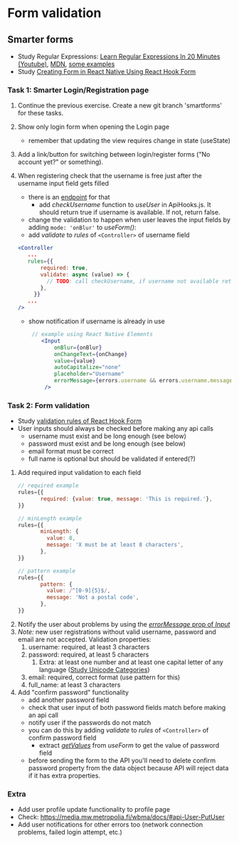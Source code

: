 # Form validation

## Smarter forms
* Study Regular Expressions: [Learn Regular Expressions In 20 Minutes (Youtube)](https://www.youtube.com/watch?v=rhzKDrUiJVk&t=588s), [MDN](https://developer.mozilla.org/en-US/docs/Web/JavaScript/Guide/Regular_Expressions), [some examples](https://devinduct.com/cheatsheet/10/regex)
* Study [Creating Form in React Native Using React Hook Form](https://medium.com/skyshidigital/creating-form-in-react-native-using-react-hook-form-a81a99e45605)


### Task 1: Smarter Login/Registration page

1. Continue the previous exercise. Create a new git branch 'smartforms' for these tasks.
1. Show only login form when opening the Login page
   * remember that updating the view requires change in state (useState)
1. Add a link/button for switching between login/register forms ("No account yet?" or something).
1. When registering check that the username is free just after the username input field gets filled
   * there is an [endpoint](http://media.mw.metropolia.fi/wbma/docs/#api-User-CheckUserName) for that
     * add _checkUsername_ function to _useUser_ in ApiHooks.js. It should return true if username is available. If not, return false.
   * change the validation to happen when user leaves the input fields by adding `mode: 'onBlur'` to _useForm()_:
   * add _validate_ to _rules_ of `<Controller>` of username field
   ```jsx harmony
   <Controller
      ...
      rules={{
          required: true,
          validate: async (value) => {
            // TODO: call checkUsername, if username not available return 'Username is already taken' else return true 
          },
        }}
      ...
   />
   ```

   * show notification if username is already in use
      ```jsx
       // example using React Native Elements
          <Input
              onBlur={onBlur}
              onChangeText={onChange}
              value={value}
              autoCapitalize="none"
              placeholder="Username"
              errorMessage={errors.username && errors.username.message}
           />
      ```

### Task 2: Form validation

* Study [validation rules of React Hook Form](https://react-hook-form.com/api/useform/register)
* User inputs should always be checked before making any api calls
  * username must exist and be long enough (see below)
  * password must exist and be long enough (see below)
  * email format must be correct
  * full name is optional but should be validated if entered(?)

1. Add required input validation to each field
   ```jsx
   // required example
   rules={{
          required: {value: true, message: 'This is required.'},
   }}
   
   // minLength example
   rules={{
          minLength: {
            value: 8,
            message: 'X must be at least 8 characters',
          },
   }}
   
   // pattern example
   rules={{
          pattern: {
            value: /^[0-9]{5}$/,
            message: 'Not a postal code',
          },
   }}
   ``` 
2. Notify the user about problems by using the [_errorMessage_ prop of _Input_](https://reactnativeelements.com/docs/components/input#props)
3. _Note:_ new user registrations without valid username, password and email are not accepted. Validation properties:
   1. username: required, at least 3 characters
   2. password: required, at least 5 characters
      1. Extra: at least one number and at least one capital letter of any language ([Study Unicode Categories](https://www.regular-expressions.info/unicode.html))
   3. email: required, correct format (use pattern for this)
   4. full_name: at least 3 characters
4. Add "confirm password" functionality
    * add another password field
    * check that user input of both password fields match before making an api call
    * notify user if the passwords do not match
    * you can do this by adding _validate_ to _rules_ of `<Controller>` of confirm password field
      * extract [_getValues_](https://react-hook-form.com/api/useform/getvalues) from _useForm_ to get the value of password field
    * before sending the form to the API you'll need to delete confirm password property from the data object because API will reject data if it has extra properties.

### Extra

* Add user profile update functionality to profile page
* Check: <https://media.mw.metropolia.fi/wbma/docs/#api-User-PutUser>
* Add user notifications for other errors too (network connection problems, failed login attempt, etc.)
